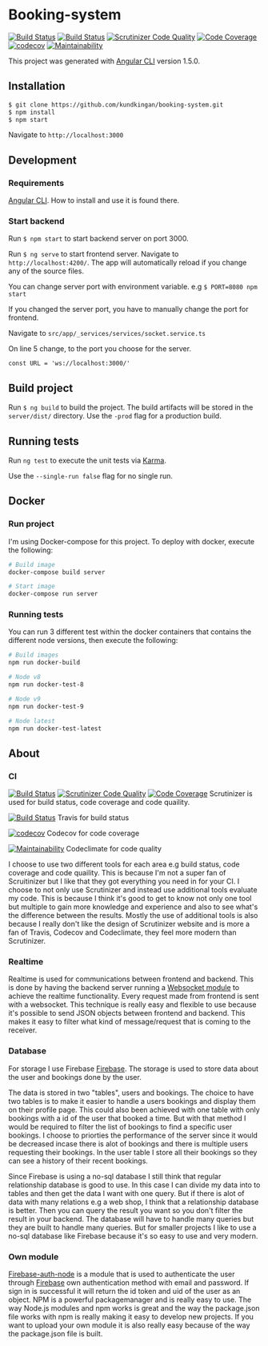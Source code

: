 # Booking-system

[![Build Status](https://travis-ci.org/kundkingan/booking-system.svg?branch=dev)](https://travis-ci.org/kundkingan/booking-system)
[![Build Status](https://scrutinizer-ci.com/g/kundkingan/booking-system/badges/build.png?b=master)](https://scrutinizer-ci.com/g/kundkingan/booking-system/build-status/master)
[![Scrutinizer Code Quality](https://scrutinizer-ci.com/g/kundkingan/booking-system/badges/quality-score.png?b=master)](https://scrutinizer-ci.com/g/kundkingan/booking-system/?branch=master)
[![Code Coverage](https://scrutinizer-ci.com/g/kundkingan/booking-system/badges/coverage.png?b=master)](https://scrutinizer-ci.com/g/kundkingan/booking-system/?branch=master)
[![codecov](https://codecov.io/gh/kundkingan/booking-system/branch/master/graph/badge.svg)](https://codecov.io/gh/kundkingan/booking-system)
[![Maintainability](https://api.codeclimate.com/v1/badges/58920c3afec03c58e431/maintainability)](https://codeclimate.com/github/kundkingan/booking-system/maintainability)

This project was generated with [Angular CLI](https://github.com/angular/angular-cli) version 1.5.0.

## Installation

```bash
$ git clone https://github.com/kundkingan/booking-system.git
$ npm install
$ npm start
```

Navigate to `http://localhost:3000`

## Development

### Requirements

[Angular CLI](https://github.com/angular/angular-cli). How to install and use it is found there.

### Start backend

Run `$ npm start` to start backend server on port 3000.  

Run `$ ng serve` to start frontend server. Navigate to `http://localhost:4200/`. The app will automatically reload if you change any of the source files.

You can change server port with environment variable. e.g `$ PORT=8080 npm start`

If you changed the server port, you have to manually change the port for frontend.

Navigate to `src/app/_services/services/socket.service.ts`

On line 5 change, to the port you choose for the server.

`const URL = 'ws://localhost:3000/'`


## Build project

Run `$ ng build` to build the project. The build artifacts will be stored in the `server/dist/` directory. Use the `-prod` flag for a production build.

## Running tests

Run `ng test` to execute the unit tests via [Karma](https://karma-runner.github.io).

Use the  `--single-run false` flag for no single run.

## Docker

### Run project

I'm using Docker-compose for this project. To deploy with docker, execute the following:

```bash
# Build image
docker-compose build server

# Start image
docker-compose run server
```

### Running tests

You can run 3 different test within the docker containers that contains the different node versions, then execute the following:

```bash
# Build images
npm run docker-build

# Node v8
npm run docker-test-8

# Node v9
npm run docker-test-9

# Node latest
npm run docker-test-latest
```


## About

### CI

[![Build Status](https://scrutinizer-ci.com/g/kundkingan/booking-system/badges/build.png?b=master)](https://scrutinizer-ci.com/g/kundkingan/booking-system/build-status/master)
[![Scrutinizer Code Quality](https://scrutinizer-ci.com/g/kundkingan/booking-system/badges/quality-score.png?b=master)](https://scrutinizer-ci.com/g/kundkingan/booking-system/?branch=master)
[![Code Coverage](https://scrutinizer-ci.com/g/kundkingan/booking-system/badges/coverage.png?b=master)](https://scrutinizer-ci.com/g/kundkingan/booking-system/?branch=master)
Scrutinizer is used for build status, code coverage and code quaility. 

[![Build Status](https://travis-ci.org/kundkingan/booking-system.svg?branch=dev)](https://travis-ci.org/kundkingan/booking-system)
Travis for build status

[![codecov](https://codecov.io/gh/kundkingan/booking-system/branch/master/graph/badge.svg)](https://codecov.io/gh/kundkingan/booking-system)
Codecov for code coverage

[![Maintainability](https://api.codeclimate.com/v1/badges/58920c3afec03c58e431/maintainability)](https://codeclimate.com/github/kundkingan/booking-system/maintainability)
Codeclimate for code quality

I choose to use two different tools for each area e.g build status, code coverage and code quaility. This is because I'm not a super fan of 
Scruitinizer but I like that they got everything you need in for your CI. I choose to not only use Scrutinizer and instead use additional tools evaluate my code. This is because I think it's good to get to know not only one tool but multiple to gain more knowledge and experience and also to see what's the difference between the results. Mostly the use of additional tools is also because I really don't like the design of Scrutinizer website and is more a fan of Travis, Codecov and Codeclimate, they feel more modern than Scrutinizer.

### Realtime

Realtime is used for communications between frontend and backend. This is done by having the backend server running a [Websocket module](https://www.npmjs.com/package/ws) to achieve the realtime functionality. Every request made from frontend is sent with a websocket. This technique is really easy and flexible to use because it's possible to send JSON objects between frontend and backend. This makes it easy to filter what kind of message/request that is coming to the receiver.

### Database

For storage I use Firebase [Firebase](https://firebase.google.com/). The storage is used to store data about the user and bookings done by the user. 

The data is stored in two "tables", users and bookings. The choice to have two tables is to make it easier to handle a users bookings and display them on their profile page. This could also been achieved with one table with only bookings with a id of the user that booked a time. But with that method I would be required to filter the list of bookings to find a specific user bookings. I choose to priorties the performance of the server since it would be decreased incase there is alot of bookings and there is multiple users requesting their bookings. In the user table I store all their bookings so they can see a history of their recent bookings. 

Since Firebase is using a no-sql database I still think that regular relationship database is good to use. In this case I can divide my data into to tables and then get the data I want with one query. But if there is alot of data with many relations e.g a web shop, I think that a relationship database is better. Then you can query the result you want so you don't filter the result in your backend. The database will have to handle many queries but they are built to handle many queries. But for smaller projects I like to use a no-sql database like Firebase because it's so easy to use and very modern.

### Own module

[Firebase-auth-node](https://www.npmjs.com/package/firebase-auth-node) is a module that is used to authenticate the user through [Firebase](https://firebase.google.com/) own authentication method with email and password. If sign in is successful it will return the id token and uid of the user as an object. 
NPM is a powerful packagemanager and is really easy to use. The way Node.js modules and npm works is great and the way the package.json file works with npm is really making it easy to develop new projects. If you want to upload your own module it is also really easy because of the way the package.json file is built.